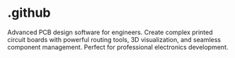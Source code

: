 # .github
Advanced PCB design software for engineers. Create complex printed circuit boards with powerful routing tools, 3D visualization, and seamless component management. Perfect for professional electronics development.
